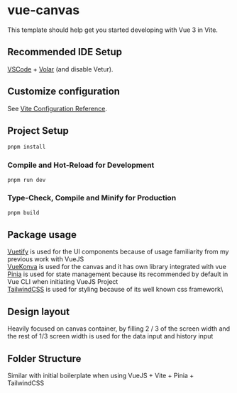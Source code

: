 # vue-canvas

This template should help get you started developing with Vue 3 in Vite.

## Recommended IDE Setup

[VSCode](https://code.visualstudio.com/) + [Volar](https://marketplace.visualstudio.com/items?itemName=Vue.volar) (and disable Vetur).

## Customize configuration

See [Vite Configuration Reference](https://vite.dev/config/).

## Project Setup

```sh
pnpm install
```

### Compile and Hot-Reload for Development

```sh
pnpm run dev
```

### Type-Check, Compile and Minify for Production

```sh
pnpm build
```

## Package usage

[Vuetify](https://vuetifyjs.com/en/getting-started/installation/#installation) is used for the UI components because of usage familiarity from my previous work with VueJS\
[VueKonva](https://konvajs.org/docs/vue/index.html) is used for the canvas and it has own library integrated with vue\
[Pinia](https://pinia.vuejs.org/introduction.html) is used for state management because its recommended by default in Vue CLI when initiating VueJS Project\
[TailwindCSS](https://tailwindcss.com/docs/installation/using-vite) is used for styling because of its well known css framework\

## Design layout

Heavily focused on canvas container, by filling 2 / 3 of the screen width and the rest of 1/3 screen width is used for the data input and history input

## Folder Structure

Similar with initial boilerplate when using VueJS + Vite + Pinia + TailwindCSS

